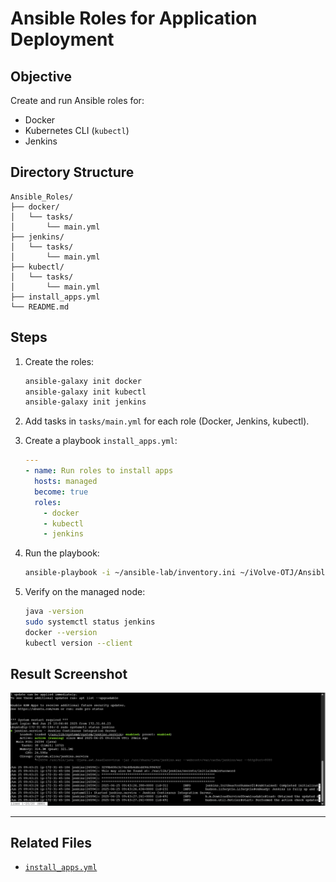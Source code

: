 # Ansible Roles for Application Deployment

## Objective
Create and run Ansible roles for:
- Docker
- Kubernetes CLI (`kubectl`)
- Jenkins

## Directory Structure
```
Ansible_Roles/
├── docker/
│   └── tasks/
│       └── main.yml
├── jenkins/
│   └── tasks/
│       └── main.yml
├── kubectl/
│   └── tasks/
│       └── main.yml
├── install_apps.yml
└── README.md
```

## Steps

1. Create the roles:
   ```bash
   ansible-galaxy init docker
   ansible-galaxy init kubectl
   ansible-galaxy init jenkins
   ```

2. Add tasks in `tasks/main.yml` for each role (Docker, Jenkins, kubectl).

3. Create a playbook `install_apps.yml`:
   ```yaml
   ---
   - name: Run roles to install apps
     hosts: managed
     become: true
     roles:
       - docker
       - kubectl
       - jenkins
   ```

4. Run the playbook:
   ```bash
   ansible-playbook -i ~/ansible-lab/inventory.ini ~/iVolve-OTJ/Ansible/Ansible_Roles/install_apps.yml
   ```

5. Verify on the managed node:
   ```bash
   java -version
   sudo systemctl status jenkins
   docker --version
   kubectl version --client
   ```

## Result Screenshot

![Jenkins Running](jenkins_running.png)

---

## Related Files
- [`install_apps.yml`](install_apps.yml)
